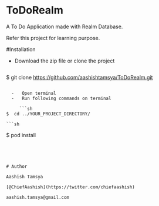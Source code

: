 # ToDoRealm
A To Do Application made with Realm Database.

Refer this project for learning purpose.

#Installation

  -   Download the zip file or clone the project
       ```sh
$  git clone https://github.com/aashishtamsya/ToDoRealm.git
```

  -   Open terminal
  -   Run following commands on terminal
  
     ```sh
$  cd ../YOUR_PROJECT_DIRECTORY/
```

    ```sh
$  pod install
```




# Author

Aashish Tamsya

[@ChiefAashish](https://twitter.com/chiefaashish)

aashish.tamsya@gmail.com
